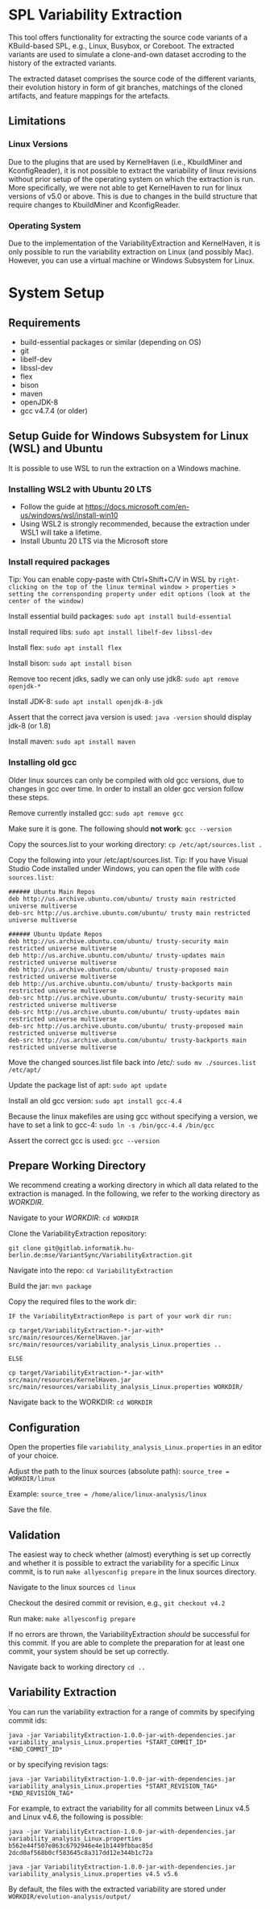 # SPL Variability Extraction

<p>
This tool offers functionality for extracting the source code variants of a KBuild-based SPL, e.g.,
Linux, Busybox, or Coreboot. The extracted variants are used to simulate a clone-and-own dataset 
accroding to the history of the extracted variants. 
</p>

<p>
The extracted dataset comprises the source code of the different variants, their evolution history in 
form of git branches, matchings of the cloned artifacts, and feature mappings for the artefacts.
</p>

## Limitations
### Linux Versions
Due to the plugins that are used by KernelHaven (i.e., KbuildMiner and KconfigReader), it is not possible to extract 
the variability of linux revisions without prior setup of the operating system on which the extraction is run. 
More specifically, we were not able to get KernelHaven to run for linux versions of v5.0 or above. 
This is due to changes in the build structure that require changes to KbuildMiner and KconfigReader.

### Operating System
Due to the implementation of the VariabilityExtraction and KernelHaven, it is only possible to run the variability 
extraction on Linux (and possibly Mac). However, you can use a virtual machine or Windows Subsystem for Linux.

# System Setup
## Requirements
- build-essential packages or similar (depending on OS)
- git
- libelf-dev
- libssl-dev
- flex
- bison
- maven
- openJDK-8
- gcc v4.7.4 (or older)

## Setup Guide for Windows Subsystem for Linux (WSL) and Ubuntu
It is possible to use WSL to run the extraction on a Windows machine.

### Installing WSL2 with Ubuntu 20 LTS
- Follow the guide at https://docs.microsoft.com/en-us/windows/wsl/install-win10
- Using WSL2 is strongly recommended, because the extraction under WSL1 will take a lifetime.
- Install Ubuntu 20 LTS via the Microsoft store

### Install required packages
Tip: You can enable copy-paste with Ctrl+Shift+C/V in WSL by
`
right-clicking on the top of the linux terminal window > properties > setting the corrensponding property under edit options (look at the center of the window)
`

Install essential build packages:
```sudo apt install build-essential```

Install required libs:
```sudo apt install libelf-dev libssl-dev```

Install flex:
```sudo apt install flex```

Install bison:
```sudo apt install bison```

Remove too recent jdks, sadly we can only use jdk8:
```sudo apt remove openjdk-*```

Install JDK-8:
```sudo apt install openjdk-8-jdk```

Assert that the correct java version is used:
```java -version``` should display jdk-8 (or 1.8)

Install maven:
```sudo apt install maven```

### Installing old gcc
Older linux sources can only be compiled with old gcc versions, due to changes in gcc over time. In order to install an older gcc version follow these steps.

Remove currently installed gcc:
```sudo apt remove gcc```

Make sure it is gone. The following should **not work**:
```gcc --version```

Copy the sources.list to your working directory:
```cp /etc/apt/sources.list .```

Copy the following into your /etc/apt/sources.list. 
Tip: If you have Visual Studio Code installed under Windows, you can open the file with
```code sources.list```:
```
###### Ubuntu Main Repos
deb http://us.archive.ubuntu.com/ubuntu/ trusty main restricted universe multiverse
deb-src http://us.archive.ubuntu.com/ubuntu/ trusty main restricted universe multiverse

###### Ubuntu Update Repos
deb http://us.archive.ubuntu.com/ubuntu/ trusty-security main restricted universe multiverse
deb http://us.archive.ubuntu.com/ubuntu/ trusty-updates main restricted universe multiverse
deb http://us.archive.ubuntu.com/ubuntu/ trusty-proposed main restricted universe multiverse
deb http://us.archive.ubuntu.com/ubuntu/ trusty-backports main restricted universe multiverse
deb-src http://us.archive.ubuntu.com/ubuntu/ trusty-security main restricted universe multiverse
deb-src http://us.archive.ubuntu.com/ubuntu/ trusty-updates main restricted universe multiverse
deb-src http://us.archive.ubuntu.com/ubuntu/ trusty-proposed main restricted universe multiverse
deb-src http://us.archive.ubuntu.com/ubuntu/ trusty-backports main restricted universe multiverse
```

Move the changed sources.list file back into /etc/:
```sudo mv ./sources.list /etc/apt/```

Update the package list of apt:
```sudo apt update```

Install an old gcc version:
```sudo apt install gcc-4.4```

Because the linux makefiles are using gcc without specifying a version, we have to set a link to gcc-4:
```sudo ln -s /bin/gcc-4.4 /bin/gcc```

Assert the correct gcc is used:
```gcc --version```

## Prepare Working Directory
We recommend creating a working directory in which all data related to the extraction is managed. In the following, we refer to the working directory as *WORKDIR*.

Navigate to your *WORKDIR*:
```cd WORKDIR```

Clone the VariabilityExtraction repository:
```
git clone git@gitlab.informatik.hu-berlin.de:mse/VariantSync/VariabilityExtraction.git
```

Navigate into the repo:
```cd VariabilityExtraction```

Build the jar:
```mvn package```

Copy the required files to the work dir:
```
IF the VariabilityExtractionRepo is part of your work dir run:

cp target/VariabilityExtraction-*-jar-with* src/main/resources/KernelHaven.jar src/main/resources/variability_analysis_Linux.properties ..

ELSE

cp target/VariabilityExtraction-*-jar-with* src/main/resources/KernelHaven.jar src/main/resources/variability_analysis_Linux.properties WORKDIR/
```

Navigate back to the WORKDIR:
```cd WORKDIR```

## Configuration
Open the properties file `variability_analysis_Linux.properties` in an editor of your choice. 

Adjust the path to the linux sources (absolute path): ```source_tree = WORKDIR/linux```

Example: ```source_tree = /home/alice/linux-analysis/linux```

Save the file.

## Validation
The easiest way to check whether (almost) everything is set up correctly and whether it is possible to extract the variability for a specific Linux commit, is to run `make allyesconfig prepare` in the linux sources directory.

Navigate to the linux sources
```cd linux```

Checkout the desired commit or revision, e.g.,
```git checkout v4.2```

Run make:
```make allyesconfig prepare```

If no errors are thrown, the VariabilityExtraction *should* be successful for this commit. If you are able to complete the preparation for at least one commit, your system should be set up correctly.

Navigate back to working directory
```cd ..```

## Variability Extraction
You can run the variability extraction for a range of commits by specifying commit ids:
```
java -jar VariabilityExtraction-1.0.0-jar-with-dependencies.jar variability_analysis_Linux.properties *START_COMMIT_ID* *END_COMMIT_ID*   
```
or by specifying revision tags:
```
java -jar VariabilityExtraction-1.0.0-jar-with-dependencies.jar variability_analysis_Linux.properties *START_REVISION_TAG* *END_REVISION_TAG*   
```
For example, to extract the variability for all commits between Linux v4.5 and Linux v4.6, the following is possible:
```
java -jar VariabilityExtraction-1.0.0-jar-with-dependencies.jar variability_analysis_Linux.properties b562e44f507e863c6792946e4e1b1449fbbac85d 2dcd0af568b0cf583645c8a317dd12e344b1c72a

java -jar VariabilityExtraction-1.0.0-jar-with-dependencies.jar variability_analysis_Linux.properties v4.5 v5.6
```

By default, the files with the extracted variability are stored under `WORKDIR/evolution-analysis/output/`